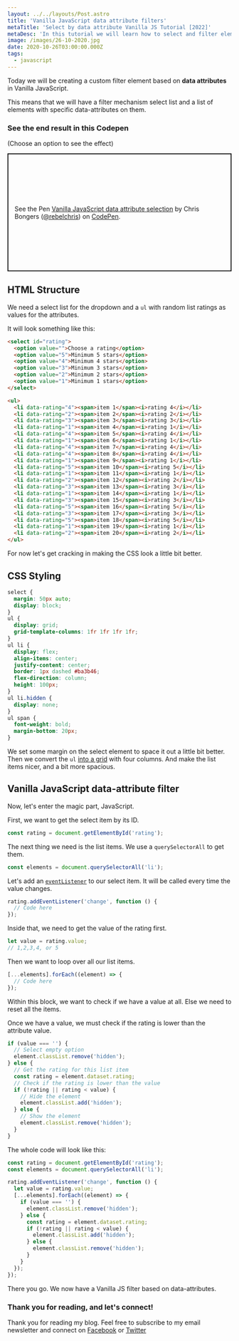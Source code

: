 ```yaml
---
layout: ../../layouts/Post.astro
title: 'Vanilla JavaScript data attribute filters'
metaTitle: 'Select by data attribute Vanilla JS Tutorial [2022]'
metaDesc: 'In this tutorial we will learn how to select and filter elements based on data attributes using pure Vanilla JavaScript.'
image: /images/26-10-2020.jpg
date: 2020-10-26T03:00:00.000Z
tags:
  - javascript
---
```


Today we will be creating a custom filter element based on **data attributes** in Vanilla JavaScript.

This means that we will have a filter mechanism select list and a list of elements with specific data-attributes on them.

### See the end result in this Codepen

(Choose an option to see the effect)

<p class="codepen" data-height="265" data-theme-id="dark" data-default-tab="html,result" data-user="rebelchris" data-slug-hash="oNLzgeg" style="height: 265px; box-sizing: border-box; display: flex; align-items: center; justify-content: center; border: 2px solid; margin: 1em 0; padding: 1em;" data-pen-title="Vanilla JavaScript data attribute filters">
  <span>See the Pen <a href="https://codepen.io/rebelchris/pen/oNLzgeg">
  Vanilla JavaScript data attribute selection</a> by Chris Bongers (<a href="https://codepen.io/rebelchris">@rebelchris</a>)
  on <a href="https://codepen.io">CodePen</a>.</span>
</p>
<script async src="https://static.codepen.io/assets/embed/ei.js"></script>

## HTML Structure

We need a select list for the dropdown and a `ul` with random list ratings as values for the attributes.

It will look something like this:

```html
<select id="rating">
  <option value="">Choose a rating</option>
  <option value="5">Minimum 5 stars</option>
  <option value="4">Minimum 4 stars</option>
  <option value="3">Minimum 3 stars</option>
  <option value="2">Minimum 2 stars</option>
  <option value="1">Minimum 1 stars</option>
</select>

<ul>
  <li data-rating="4"><span>item 1</span><i>rating 4</i></li>
  <li data-rating="2"><span>item 2</span><i>rating 2</i></li>
  <li data-rating="3"><span>item 3</span><i>rating 3</i></li>
  <li data-rating="1"><span>item 4</span><i>rating 1</i></li>
  <li data-rating="4"><span>item 5</span><i>rating 4</i></li>
  <li data-rating="1"><span>item 6</span><i>rating 1</i></li>
  <li data-rating="4"><span>item 7</span><i>rating 4</i></li>
  <li data-rating="4"><span>item 8</span><i>rating 4</i></li>
  <li data-rating="1"><span>item 9</span><i>rating 1</i></li>
  <li data-rating="5"><span>item 10</span><i>rating 5</i></li>
  <li data-rating="1"><span>item 11</span><i>rating 1</i></li>
  <li data-rating="2"><span>item 12</span><i>rating 2</i></li>
  <li data-rating="3"><span>item 13</span><i>rating 3</i></li>
  <li data-rating="1"><span>item 14</span><i>rating 1</i></li>
  <li data-rating="3"><span>item 15</span><i>rating 3</i></li>
  <li data-rating="5"><span>item 16</span><i>rating 5</i></li>
  <li data-rating="3"><span>item 17</span><i>rating 3</i></li>
  <li data-rating="5"><span>item 18</span><i>rating 5</i></li>
  <li data-rating="1"><span>item 19</span><i>rating 1</i></li>
  <li data-rating="2"><span>item 20</span><i>rating 2</i></li>
</ul>
```

For now let's get cracking in making the CSS look a little bit better.

## CSS Styling

```css
select {
  margin: 50px auto;
  display: block;
}
ul {
  display: grid;
  grid-template-columns: 1fr 1fr 1fr 1fr;
}
ul li {
  display: flex;
  align-items: center;
  justify-content: center;
  border: 1px dashed #ba3b46;
  flex-direction: column;
  height: 100px;
}
ul li.hidden {
  display: none;
}
ul span {
  font-weight: bold;
  margin-bottom: 20px;
}
```

We set some margin on the select element to space it out a little bit better.
Then we convert the `ul` [into a grid](https://daily-dev-tips.com/posts/css-grid-container/) with four columns.
And make the list items nicer, and a bit more spacious.

## Vanilla JavaScript data-attribute filter

Now, let's enter the magic part, JavaScript.

First, we want to get the select item by its ID.

```js
const rating = document.getElementById('rating');
```

The next thing we need is the list items. We use a `querySelectorAll` to get them.

```js
const elements = document.querySelectorAll('li');
```

Let's add an [`eventListener`](https://daily-dev-tips.com/posts/vanilla-javascript-event-listener-on-multiple-elements/) to our select item. It will be called every time the value changes.

```js
rating.addEventListener('change', function () {
  // Code here
});
```

Inside that, we need to get the value of the rating first.

```js
let value = rating.value;
// 1,2,3,4, or 5
```

Then we want to loop over all our list items.

```js
[...elements].forEach((element) => {
  // Code here
});
```

Within this block, we want to check if we have a value at all. Else we need to reset all the items.

Once we have a value, we must check if the rating is lower than the attribute value.

```js
if (value === '') {
  // Select empty option
  element.classList.remove('hidden');
} else {
  // Get the rating for this list item
  const rating = element.dataset.rating;
  // Check if the rating is lower than the value
  if (!rating || rating < value) {
    // Hide the element
    element.classList.add('hidden');
  } else {
    // Show the element
    element.classList.remove('hidden');
  }
}
```

The whole code will look like this:

```js
const rating = document.getElementById('rating');
const elements = document.querySelectorAll('li');

rating.addEventListener('change', function () {
  let value = rating.value;
  [...elements].forEach((element) => {
    if (value === '') {
      element.classList.remove('hidden');
    } else {
      const rating = element.dataset.rating;
      if (!rating || rating < value) {
        element.classList.add('hidden');
      } else {
        element.classList.remove('hidden');
      }
    }
  });
});
```

There you go. We now have a Vanilla JS filter based on data-attributes.

### Thank you for reading, and let's connect!

Thank you for reading my blog. Feel free to subscribe to my email newsletter and connect on [Facebook](https://www.facebook.com/DailyDevTipsBlog) or [Twitter](https://twitter.com/DailyDevTips1)
